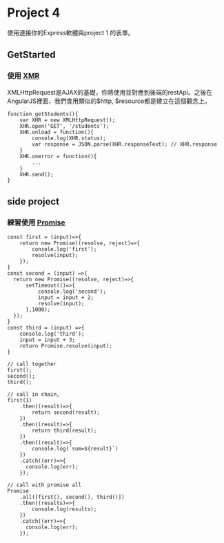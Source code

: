 # Project 4
使用連接你的Express軟體與project 1 的表單。

## GetStarted
### 使用 [XMR](https://developer.mozilla.org/en-US/docs/Web/API/XMLHttpRequest/Using_XMLHttpRequest)
XMLHttpRequest是AJAX的基礎，你將使用並對應到後端的restApi。之後在AngularJS裡面，我們會用類似的$http, $resource都是建立在這個觀念上。
```
function getStudents(){
    var XHR = new XMLHttpRequest();
    XHR.open('GET', '/students');
    XHR.onload = function(){
        console.log(XHR.status);
        var response = JSON.parse(XHR.responseText); // XHR.response
    }
    XHR.onerror = function(){
        ...
    }
    XHR.send();
}
```

## side project
### 練習使用 [Promise](https://developer.mozilla.org/en-US/docs/Web/JavaScript/Reference/Global_Objects/Promise)

```
const first = (input)=>{
    return new Promise((resolve, reject)=>{
        console.log('first');
        resolve(input);
    });
}
const second = (input) =>{
  return new Promise((resolve, reject)=>{
      setTimeout(()=>{
          console.log('second');
          input = input + 2;
          resolve(input);
      },1000);
  });
}
const third = (input) =>{
    console.log('third');
    input = input + 3;
    return Promise.resolve(input);
}

// call together
first();
second();
third();

// call in chain,
first(1)
    .then((result)=>{
        return second(result);
    })
    .then((result)=>{
        return third(result);
    })
    .then((result)=>{
        console.log(`sum=${result}`)
    })
    .catch((err)=>{
      console.log(err);
    });

// call with promise all
Promise
    .all([first(), second(), third()])
    .then((results)=>{
        console.log(results);
    })
    .catch((err)=>{
      console.log(err);
    });

```
